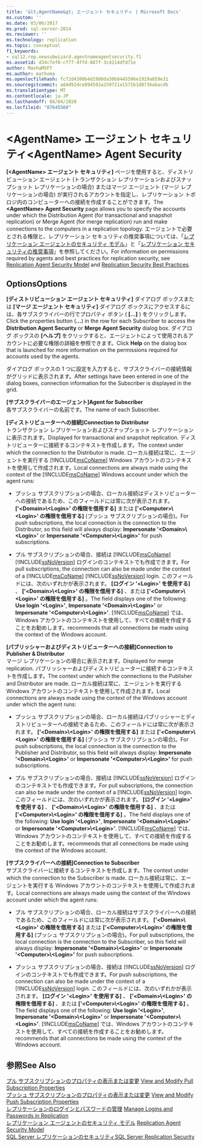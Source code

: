 ```yaml
---
title: '&lt;AgentName&gt; エージェント セキュリティ | Microsoft Docs'
ms.custom: ''
ms.date: 03/06/2017
ms.prod: sql-server-2014
ms.reviewer: ''
ms.technology: replication
ms.topic: conceptual
f1_keywords:
- sql12.rep.newsubwizard.agentnameagentsecurity.f1
ms.assetid: d34c7ef8-cf77-4ffd-887f-3c4214dfd71e
author: MashaMSFT
ms.author: mathoma
ms.openlocfilehash: fc72d4380b4d1980da30b8445596e1919a859e31
ms.sourcegitcommit: ad4d92dce894592a259721a1571b1d8736abacdb
ms.translationtype: MT
ms.contentlocale: ja-JP
ms.lasthandoff: 08/04/2020
ms.locfileid: "87645560"
---
```

# <a name="ltagentnamegt-agent-security"></a><span data-ttu-id="38cfc-102">&lt;AgentName&gt; エージェント セキュリティ</span><span class="sxs-lookup"><span data-stu-id="38cfc-102">&lt;AgentName&gt; Agent Security</span></span>
  <span data-ttu-id="38cfc-103">**[\<AgentName> エージェント セキュリティ]** ページを使用すると、ディストリビューション エージェント (トランザクション レプリケーションおよびスナップショット レプリケーションの場合) またはマージ エージェント (マージ レプリケーションの場合) が実行されるアカウントを指定し、レプリケーション トポロジ内のコンピューターへの接続を作成することができます。</span><span class="sxs-lookup"><span data-stu-id="38cfc-103">The **\<AgentName> Agent Security** page allows you to specify the accounts under which the Distribution Agent (for transactional and snapshot replication) or Merge Agent (for merge replication) run and make connections to the computers in a replication topology.</span></span> <span data-ttu-id="38cfc-104">エージェントで必要とされる権限と、レプリケーション セキュリティの推奨事項については、「[レプリケーション エージェントのセキュリティ モデル](security/replication-agent-security-model.md)」と「[レプリケーション セキュリティの推奨事項](security/replication-security-best-practices.md)」を参照してください。</span><span class="sxs-lookup"><span data-stu-id="38cfc-104">For information on permissions required by agents and best practices for replication security, see [Replication Agent Security Model](security/replication-agent-security-model.md) and [Replication Security Best Practices](security/replication-security-best-practices.md).</span></span>  
  
## <a name="options"></a><span data-ttu-id="38cfc-105">Options</span><span class="sxs-lookup"><span data-stu-id="38cfc-105">Options</span></span>  
 <span data-ttu-id="38cfc-106">**[ディストリビューション エージェント セキュリティ]** ダイアログ ボックスまたは **[マージ エージェント セキュリティ]** ダイアログ ボックスにアクセスするには、各サブスクライバーの行でプロパティ ボタン ( **[...]** ) をクリックします。</span><span class="sxs-lookup"><span data-stu-id="38cfc-106">Click the properties button (**...**) in the row for each Subscriber to access the **Distribution Agent Security** or **Merge Agent Security** dialog box.</span></span> <span data-ttu-id="38cfc-107">ダイアログ ボックスの **[ヘルプ]** をクリックすると、エージェントによって使用されるアカウントに必要な権限の詳細を参照できます。</span><span class="sxs-lookup"><span data-stu-id="38cfc-107">Click **Help** on the dialog box that is launched for more information on the permissions required for accounts used by the agents.</span></span>  
  
 <span data-ttu-id="38cfc-108">ダイアログ ボックスの 1 つに設定を入力すると、サブスクライバーの接続情報がグリッドに表示されます。</span><span class="sxs-lookup"><span data-stu-id="38cfc-108">After settings have been entered in one of the dialog boxes, connection information for the Subscriber is displayed in the grid.</span></span>  
  
 <span data-ttu-id="38cfc-109">**[サブスクライバーのエージェント]**</span><span class="sxs-lookup"><span data-stu-id="38cfc-109">**Agent for Subscriber**</span></span>  
 <span data-ttu-id="38cfc-110">各サブスクライバーの名前です。</span><span class="sxs-lookup"><span data-stu-id="38cfc-110">The name of each Subscriber.</span></span>  
  
 <span data-ttu-id="38cfc-111">**[ディストリビューターへの接続]**</span><span class="sxs-lookup"><span data-stu-id="38cfc-111">**Connection to Distributor**</span></span>  
 <span data-ttu-id="38cfc-112">トランザクション レプリケーションおよびスナップショット レプリケーションに表示されます。</span><span class="sxs-lookup"><span data-stu-id="38cfc-112">Displayed for transactional and snapshot replication.</span></span> <span data-ttu-id="38cfc-113">ディストリビューターに接続するコンテキストを作成します。</span><span class="sxs-lookup"><span data-stu-id="38cfc-113">The context under which the connection to the Distributor is made.</span></span> <span data-ttu-id="38cfc-114">ローカル接続は常に、エージェントを実行する [!INCLUDE[msCoName](../../includes/msconame-md.md)] Windows アカウントのコンテキストを使用して作成されます。</span><span class="sxs-lookup"><span data-stu-id="38cfc-114">Local connections are always made using the context of the [!INCLUDE[msCoName](../../includes/msconame-md.md)] Windows account under which the agent runs:</span></span>  
  
-   <span data-ttu-id="38cfc-115">プッシュ サブスクリプションの場合、ローカル接続はディストリビューターへの接続であるため、このフィールドには常に次が表示されます。 **['\<Domain>\\<Login\>' の権限を借用する]** または **['\<Computer>\\<Login\>' の権限を借用する]** (プッシュ サブスクリプションの場合)。</span><span class="sxs-lookup"><span data-stu-id="38cfc-115">For push subscriptions, the local connection is the connection to the Distributor, so this field will always display: **Impersonate '\<Domain>\\<Login\>'** or **Impersonate '\<Computer>\\<Login\>'** for push subscriptions.</span></span>  
  
-   <span data-ttu-id="38cfc-116">プル サブスクリプションの場合、接続は [!INCLUDE[msCoName](../../includes/msconame-md.md)] [!INCLUDE[ssNoVersion](../../includes/ssnoversion-md.md)] ログインのコンテキストでも作成できます。</span><span class="sxs-lookup"><span data-stu-id="38cfc-116">For pull subscriptions, the connection can also be made under the context of a [!INCLUDE[msCoName](../../includes/msconame-md.md)] [!INCLUDE[ssNoVersion](../../includes/ssnoversion-md.md)] login.</span></span> <span data-ttu-id="38cfc-117">このフィールドには、次のいずれかが表示されます。 **[ログイン '\<Login>' を使用する]** 、 **['\<Domain>\\<Login\>' の権限を借用する]** 、または **['\<Computer>\\<Login\>' の権限を借用する]** 。</span><span class="sxs-lookup"><span data-stu-id="38cfc-117">The field displays one of the following: **Use login '\<Login>'**, **Impersonate '\<Domain>\\<Login\>'** or **Impersonate '\<Computer>\\<Login\>'**.</span></span> [!INCLUDE[msCoName](../../includes/msconame-md.md)] <span data-ttu-id="38cfc-118">では、Windows アカウントのコンテキストを使用して、すべての接続を作成することをお勧めします。</span><span class="sxs-lookup"><span data-stu-id="38cfc-118">recommends that all connections be made using the context of the Windows account.</span></span>  
  
 <span data-ttu-id="38cfc-119">**[パブリッシャーおよびディストリビューターへの接続]**</span><span class="sxs-lookup"><span data-stu-id="38cfc-119">**Connection to Publisher & Distributor**</span></span>  
 <span data-ttu-id="38cfc-120">マージ レプリケーションの場合に表示されます。</span><span class="sxs-lookup"><span data-stu-id="38cfc-120">Displayed for merge replication.</span></span> <span data-ttu-id="38cfc-121">パブリッシャーおよびディストリビューターに接続するコンテキストを作成します。</span><span class="sxs-lookup"><span data-stu-id="38cfc-121">The context under which the connections to the Publisher and Distributor are made.</span></span> <span data-ttu-id="38cfc-122">ローカル接続は常に、エージェントを実行する Windows アカウントのコンテキストを使用して作成されます。</span><span class="sxs-lookup"><span data-stu-id="38cfc-122">Local connections are always made using the context of the Windows account under which the agent runs:</span></span>  
  
-   <span data-ttu-id="38cfc-123">プッシュ サブスクリプションの場合、ローカル接続はパブリッシャーとディストリビューターへの接続であるため、このフィールドには常に次が表示されます。 **['\<Domain>\\<Login\>' の権限を借用する]** または **['\<Computer>\\<Login\>' の権限を借用する]** (プッシュ サブスクリプションの場合)。</span><span class="sxs-lookup"><span data-stu-id="38cfc-123">For push subscriptions, the local connection is the connection to the Publisher and Distributor, so this field will always display: **Impersonate '\<Domain>\\<Login\>'** or **Impersonate '\<Computer>\\<Login\>'** for push subscriptions.</span></span>  
  
-   <span data-ttu-id="38cfc-124">プル サブスクリプションの場合、接続は [!INCLUDE[ssNoVersion](../../includes/ssnoversion-md.md)] ログインのコンテキストでも作成できます。</span><span class="sxs-lookup"><span data-stu-id="38cfc-124">For pull subscriptions, the connection can also be made under the context of a [!INCLUDE[ssNoVersion](../../includes/ssnoversion-md.md)] login.</span></span> <span data-ttu-id="38cfc-125">このフィールドには、次のいずれかが表示されます。 **[ログイン '\<Login>' を使用する]** 、 **['\<Domain>\\<Login\>' の権限を借用する]** 、または **['\<Computer>\\<Login\>' の権限を借用する]** 。</span><span class="sxs-lookup"><span data-stu-id="38cfc-125">The field displays one of the following: **Use login '\<Login>'**, **Impersonate '\<Domain>\\<Login\>'** or **Impersonate '\<Computer>\\<Login\>'**.</span></span> [!INCLUDE[msCoName](../../includes/msconame-md.md)] <span data-ttu-id="38cfc-126">では、Windows アカウントのコンテキストを使用して、すべての接続を作成することをお勧めします。</span><span class="sxs-lookup"><span data-stu-id="38cfc-126">recommends that all connections be made using the context of the Windows account.</span></span>  
  
 <span data-ttu-id="38cfc-127">**[サブスクライバーへの接続]**</span><span class="sxs-lookup"><span data-stu-id="38cfc-127">**Connection to Subscriber**</span></span>  
 <span data-ttu-id="38cfc-128">サブスクライバーに接続するコンテキストを作成します。</span><span class="sxs-lookup"><span data-stu-id="38cfc-128">The context under which the connection to the Subscriber is made.</span></span> <span data-ttu-id="38cfc-129">ローカル接続は常に、エージェントを実行する Windows アカウントのコンテキストを使用して作成されます。</span><span class="sxs-lookup"><span data-stu-id="38cfc-129">Local connections are always made using the context of the Windows account under which the agent runs:</span></span>  
  
-   <span data-ttu-id="38cfc-130">プル サブスクリプションの場合、ローカル接続はサブスクライバーへの接続であるため、このフィールドには常に次が表示されます。 **['\<Domain>\\<Login\>' の権限を借用する]** または **['\<Computer>\\<Login\>' の権限を借用する]** (プッシュ サブスクリプションの場合)。</span><span class="sxs-lookup"><span data-stu-id="38cfc-130">For pull subscriptions, the local connection is the connection to the Subscriber, so this field will always display: **Impersonate '\<Domain>\\<Login\>'** or **Impersonate '\<Computer>\\<Login\>'** for push subscriptions.</span></span>  
  
-   <span data-ttu-id="38cfc-131">プッシュ サブスクリプションの場合、接続は [!INCLUDE[ssNoVersion](../../includes/ssnoversion-md.md)] ログインのコンテキストでも作成できます。</span><span class="sxs-lookup"><span data-stu-id="38cfc-131">For push subscriptions, the connection can also be made under the context of a [!INCLUDE[ssNoVersion](../../includes/ssnoversion-md.md)] login.</span></span> <span data-ttu-id="38cfc-132">このフィールドには、次のいずれかが表示されます。 **[ログイン '\<Login>' を使用する]** 、 **['\<Domain>\\<Login\>' の権限を借用する]** 、または **['\<Computer>\\<Login\>' の権限を借用する]** 。</span><span class="sxs-lookup"><span data-stu-id="38cfc-132">The field displays one of the following: **Use login '\<Login>'**, **Impersonate '\<Domain>\\<Login\>'** or **Impersonate '\<Computer>\\<Login\>'**.</span></span> [!INCLUDE[msCoName](../../includes/msconame-md.md)] <span data-ttu-id="38cfc-133">では、Windows アカウントのコンテキストを使用して、すべての接続を作成することをお勧めします。</span><span class="sxs-lookup"><span data-stu-id="38cfc-133">recommends that all connections be made using the context of the Windows account.</span></span>  
  
## <a name="see-also"></a><span data-ttu-id="38cfc-134">参照</span><span class="sxs-lookup"><span data-stu-id="38cfc-134">See Also</span></span>  
 <span data-ttu-id="38cfc-135">[プル サブスクリプションのプロパティの表示または変更](view-and-modify-pull-subscription-properties.md) </span><span class="sxs-lookup"><span data-stu-id="38cfc-135">[View and Modify Pull Subscription Properties](view-and-modify-pull-subscription-properties.md) </span></span>  
 <span data-ttu-id="38cfc-136">[プッシュ サブスクリプションのプロパティの表示または変更](view-and-modify-push-subscription-properties.md) </span><span class="sxs-lookup"><span data-stu-id="38cfc-136">[View and Modify Push Subscription Properties](view-and-modify-push-subscription-properties.md) </span></span>  
 <span data-ttu-id="38cfc-137">[レプリケーションのログインとパスワードの管理](security/identity-and-access-control-replication.md#manage-logins-and-passwords-in-replication) </span><span class="sxs-lookup"><span data-stu-id="38cfc-137">[Manage Logins and Passwords in Replication](security/identity-and-access-control-replication.md#manage-logins-and-passwords-in-replication) </span></span>  
 <span data-ttu-id="38cfc-138">[レプリケーション エージェントのセキュリティ モデル](security/replication-agent-security-model.md) </span><span class="sxs-lookup"><span data-stu-id="38cfc-138">[Replication Agent Security Model](security/replication-agent-security-model.md) </span></span>  
 [<span data-ttu-id="38cfc-139">SQL Server レプリケーションのセキュリティ</span><span class="sxs-lookup"><span data-stu-id="38cfc-139">SQL Server Replication Security</span></span>](security/view-and-modify-replication-security-settings.md)  
  
  
